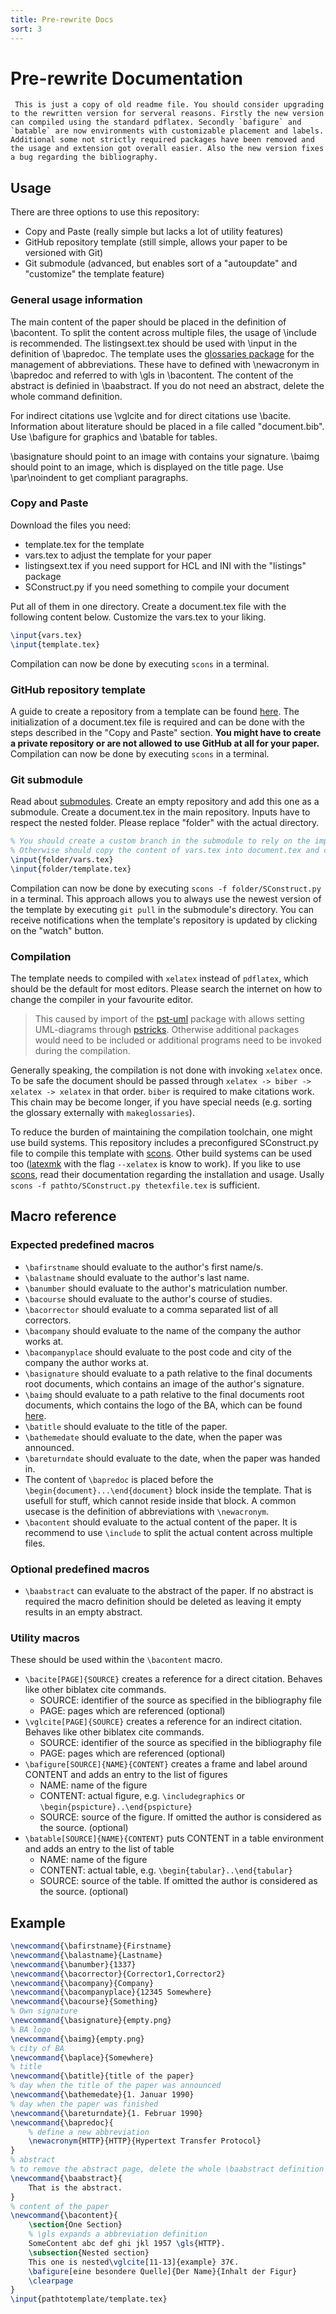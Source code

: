 ```yaml
---
title: Pre-rewrite Docs
sort: 3
---
```

# Pre-rewrite Documentation
```note
 This is just a copy of old readme file. You should consider upgrading to the rewritten version for serveral reasons. Firstly the new version can compiled using the standard pdflatex. Secondly `bafigure` and `batable` are now environments with customizable placement and labels. Additional some not strictly required packages have been removed and the usage and extension got overall easier. Also the new version fixes a bug regarding the bibliography.
```
## Usage
There are three options to use this repository:
- Copy and Paste (really simple but lacks a lot of utility features)
- GitHub repository template (still simple, allows your paper to be versioned with Git)
- Git submodule (advanced, but enables sort of a "autoupdate" and "customize" the template feature)

### General usage information
The main content of the paper should be placed in the definition of \bacontent. To split the content across multiple files, the usage of \include is recommended. The listingsext.tex should be used with \input in the definition of \bapredoc. The template uses the [glossaries package](https://ctan.org/pkg/glossaries) for the management of abbreviations. These have to defined with \newacronym in \bapredoc and referred to with \gls in \bacontent. The content of the abstract is definied in \baabstract. If you do not need an abstract, delete the whole command definition.

For indirect citations use \vglcite and for direct citations use \bacite. Information about literature should be placed in a file called "document.bib". Use \bafigure for graphics and \batable for tables.

\basignature should point to an image with contains your signature. \baimg should point to an image, which is displayed on the title page. Use \par\noindent to get compliant paragraphs.

### Copy and Paste
Download the files you need:
- template.tex for the template
- vars.tex to adjust the template for your paper
- listingsext.tex if you need support for HCL and INI with the "listings" package
- SConstruct.py if you need something to compile your document

Put all of them in one directory. Create a document.tex file with the following content below. Customize the vars.tex to your liking.
```latex
\input{vars.tex}
\input{template.tex}
```
Compilation can now be done by executing ```scons``` in a terminal.

### GitHub repository template
A guide to create a repository from a template can be found [here](https://help.github.com/en/github/creating-cloning-and-archiving-repositories/creating-a-repository-from-a-template). The initialization of a document.tex file is required and can be done with the steps described in the "Copy and Paste" section. __You might have to create a private repository or are not allowed to use GitHub at all for your paper.__ Compilation can now be done by executing ```scons``` in a terminal.

### Git submodule
Read about [submodules](https://git-scm.com/book/en/v2/Git-Tools-Submodules). Create an empty repository and add this one as a submodule. Create a document.tex in the main repository. Inputs have to respect the nested folder. Please replace "folder" with the actual directory.
```latex
% You should create a custom branch in the submodule to rely on the import below
% Otherwise should copy the content of vars.tex into document.tex and customize them straight in the document.tex file
\input{folder/vars.tex}
\input{folder/template.tex}
```
Compilation can now be done by executing ```scons -f folder/SConstruct.py``` in a terminal. This approach allows you to always use the newest version of the template by executing ```git pull``` in the submodule's directory. You can receive notifications when the template's repository is updated by clicking on the "watch" button.

### Compilation

The template needs to compiled with ```xelatex``` instead of ```pdflatex```, which should be the default for most editors. Please search the internet on how to change the compiler in your favourite editor.

> This caused by import of the [pst-uml](https://ctan.org/pkg/pst-uml) package with allows setting UML-diagrams through [pstricks](https://ctan.org/pkg/pstricks-base). Otherwise additional packages would need to be included or additional programs need to be invoked during the compilation.

Generally speaking, the compilation is not done with invoking ```xelatex``` once. To be safe the document should be passed through ```xelatex -> biber -> xelatex -> xelatex``` in that order. ```biber``` is required to make citations work. This chain may be become longer, if you have special needs (e.g. sorting the glossary externally with ```makeglossaries```).

To reduce the burden of maintaining the compilation toolchain, one might use build systems. This repository includes a preconfigured SConstruct.py file to compile this template with [scons](https://scons.org/). Other build systems can be used too ([latexmk](https://mg.readthedocs.io/latexmk.html) with the flag ```--xelatex``` is know to work). If you like to use [scons](https://scons.org/), read their documentation regarding the installation and usage. Usally ```scons -f pathto/SConstruct.py thetexfile.tex``` is sufficient.

## Macro reference

### Expected predefined macros
- ```\bafirstname``` should evaluate to the author's first name/s.
- ```\balastname``` should evaluate to the author's last name.
- ```\banumber``` should evaluate to the author's matriculation number.
- ```\bacourse``` should evaluate to the author's course of studies.
- ```\bacorrector``` should evaluate to a comma separated list of all correctors.
- ```\bacompany``` should evaluate to the name of the company the author works at.
- ```\bacompanyplace``` should evaluate to the post code and city of the company the author works at.
- ```\basignature``` should evaluate to a path relative to the final documents root documents, which contains an image of the author's signature.
- ```\baimg``` should evaluate to a path relative to the final documents root documents, which contains the logo of the BA, which can be found [here](https://www.ba-dresden.de/die-akademie/zentrale-einrichtungen/marketing-pr-kommunikation).
- ```\batitle``` should evaluate to the title of the paper.
- ```\bathemedate``` should evaluate to the date, when the paper was announced.
- ```\bareturndate``` should evaluate to the date, when the paper was handed in.
- The content of ```\bapredoc``` is placed before the ```\begin{document}...\end{document}``` block inside the template. That is usefull for stuff, which cannot reside inside that block. A common usecase is the definition of abbreviations with ```\newacronym```.
- ```\bacontent``` should evaluate to the actual content of the paper. It is recommend to use ```\include``` to split the actual content across multiple files.

### Optional predefined macros
- ```\baabstract``` can evaluate to the abstract of the paper. If no abstract is required the macro definition should be deleted as leaving it empty results in an empty abstract.

### Utility macros
These should be used within the ```\bacontent``` macro.
- ```\bacite[PAGE]{SOURCE}``` creates a reference for a direct citation. Behaves like other biblatex cite commands.
  - SOURCE: identifier of the source as specified in the bibliography file
  - PAGE: pages which are referenced (optional)
- ```\vglcite[PAGE]{SOURCE}``` creates a reference for an indirect citation. Behaves like other biblatex cite commands.
  - SOURCE: identifier of the source as specified in the bibliography file
  - PAGE: pages which are referenced (optional)
- ```\bafigure[SOURCE]{NAME}{CONTENT}``` creates a frame and label around CONTENT and adds an entry to the list of figures
  - NAME: name of the figure
  - CONTENT: actual figure, e.g. ```\includegraphics``` or ```\begin{pspicture}..\end{pspicture}```
  - SOURCE: source of the figure. If omitted the author is considered as the source. (optional)
- ```\batable[SOURCE]{NAME}{CONTENT}``` puts CONTENT in a table environment and adds an entry to the list of table
  - NAME: name of the figure
  - CONTENT: actual table, e.g. ```\begin{tabular}..\end{tabular}```
  - SOURCE: source of the table. If omitted the author is considered as the source. (optional)

## Example

```latex
\newcommand{\bafirstname}{Firstname}
\newcommand{\balastname}{Lastname}
\newcommand{\banumber}{1337}
\newcommand{\bacorrector}{Corrector1,Corrector2}
\newcommand{\bacompany}{Company}
\newcommand{\bacompanyplace}{12345 Somewhere}
\newcommand{\bacourse}{Something}
% Own signature
\newcommand{\basignature}{empty.png}
% BA logo
\newcommand{\baimg}{empty.png}
% city of BA
\newcommand{\baplace}{Somewhere}
% title
\newcommand{\batitle}{title of the paper}
% day when the title of the paper was announced
\newcommand{\bathemedate}{1. Januar 1990}
% day when the paper was finished
\newcommand{\bareturndate}{1. Februar 1990}
\newcommand{\bapredoc}{
    % define a new abbreviation
    \newacronym{HTTP}{HTTP}{Hypertext Transfer Protocol}
}
% abstract
% to remove the abstract page, delete the whole \baabstract definition
\newcommand{\baabstract}{
    That is the abstract.
}
% content of the paper
\newcommand{\bacontent}{
    \section{One Section}
    % \gls expands a abbreviation definition
    SomeContent abc def ghi jkl 1957 \gls{HTTP}.
    \subsection{Nested section}
    This one is nested\vglcite[11-13]{example} 37€.
    \bafigure[eine besondere Quelle]{Der Name}{Inhalt der Figur}
    \clearpage
}
\input{pathtotemplate/template.tex}
```